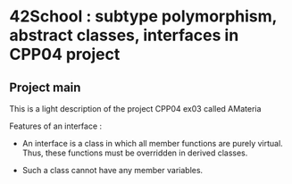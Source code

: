 # 42School : subtype polymorphism, abstract classes, interfaces in CPP04 project

## Project main
This is a light description of the project CPP04 ex03 called AMateria

Features of an interface :
  - An interface is a class in which all member functions are purely virtual.
  Thus, these functions must be overridden in derived classes.

  - Such a class cannot have any member variables.

